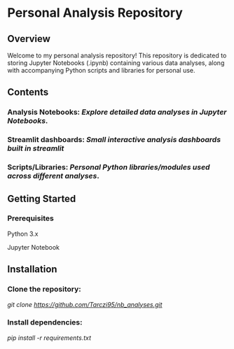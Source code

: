 # Personal Analysis Repository

## Overview
Welcome to my personal analysis repository! This repository is dedicated to storing Jupyter Notebooks (.ipynb) containing various data analyses, along with accompanying Python scripts and libraries for personal use.

## Contents

### Analysis Notebooks: *Explore detailed data analyses in Jupyter Notebooks*.

### Streamlit dashboards: *Small interactive analysis dashboards built in streamlit*

### Scripts/Libraries: *Personal Python libraries/modules used across different analyses*.

## Getting Started
### Prerequisites

Python 3.x

Jupyter Notebook

## Installation
### Clone the repository:

*git clone https://github.com/Tarczi95/nb_analyses.git*

### Install dependencies:

*pip install -r requirements.txt*
